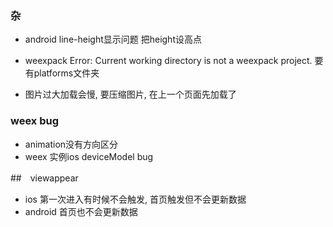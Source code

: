 ### 杂
- android line-height显示问题  把height设高点
- weexpack Error: Current working directory is not a weexpack project.
要有platforms文件夹

- 图片过大加载会慢, 要压缩图片, 在上一个页面先加载了

### weex bug
- animation没有方向区分
- weex 实例ios deviceModel bug


##　viewappear
- ios 第一次进入有时候不会触发, 首页触发但不会更新数据
- android 首页也不会更新数据
